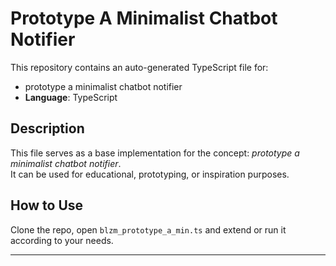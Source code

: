 # Prototype A Minimalist Chatbot Notifier

This repository contains an auto-generated TypeScript file for:

- prototype a minimalist chatbot notifier
- **Language**: TypeScript

## Description

This file serves as a base implementation for the concept: *prototype a minimalist chatbot notifier*.  
It can be used for educational, prototyping, or inspiration purposes.

## How to Use

Clone the repo, open `blzm_prototype_a_min.ts` and extend or run it according to your needs.

---


